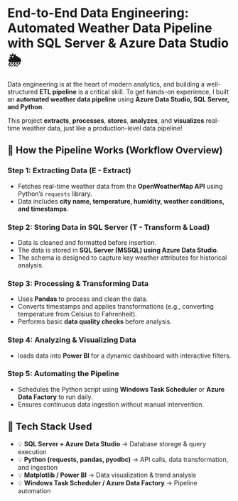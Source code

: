 # End-to-End Data Engineering: Automated Weather Data Pipeline with SQL Server & Azure Data Studio 🌦️

Data engineering is at the heart of modern analytics, and building a well-structured **ETL pipeline** is a critical skill. To get hands-on experience, I built an **automated weather data pipeline** using **Azure Data Studio, SQL Server, and Python**.

This project **extracts**, **processes**, **stores**, **analyzes**, and **visualizes** real-time weather data, just like a production-level data pipeline!

## 📌 How the Pipeline Works (Workflow Overview)

### Step 1: Extracting Data (E - Extract)
- Fetches real-time weather data from the **OpenWeatherMap API** using Python’s `requests` library.
- Data includes **city name, temperature, humidity, weather conditions, and timestamps**.

### Step 2: Storing Data in SQL Server (T - Transform & Load)
- Data is cleaned and formatted before insertion.
- The data is stored in **SQL Server (MSSQL) using Azure Data Studio**.
- The schema is designed to capture key weather attributes for historical analysis.

### Step 3: Processing & Transforming Data
- Uses **Pandas** to process and clean the data.
- Converts timestamps and applies transformations (e.g., converting temperature from Celsius to Fahrenheit).
- Performs basic **data quality checks** before analysis.

### Step 4: Analyzing & Visualizing Data
- loads data into **Power BI** for a dynamic dashboard with interactive filters.

### Step 5: Automating the Pipeline
- Schedules the Python script using **Windows Task Scheduler** or **Azure Data Factory** to run daily.
- Ensures continuous data ingestion without manual intervention.

## 📌 Tech Stack Used
- 💡 **SQL Server + Azure Data Studio** → Database storage & query execution
- 💡 **Python (requests, pandas, pyodbc)** → API calls, data transformation, and ingestion
- 💡 **Matplotlib / Power BI** → Data visualization & trend analysis
- 💡 **Windows Task Scheduler / Azure Data Factory** → Pipeline automation


